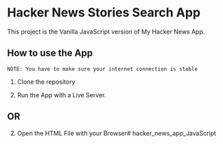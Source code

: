 # Hacker News Stories Search App

This project is the Vanilla JavaScript version of My Hacker News App.

## How to use the App

`NOTE: You have to make sure your internet connection is stable`

1. Clone the repository

2. Run the App with a Live Server.

## OR

2. Open the HTML File with your Browser# hacker_news_app_JavaScript
